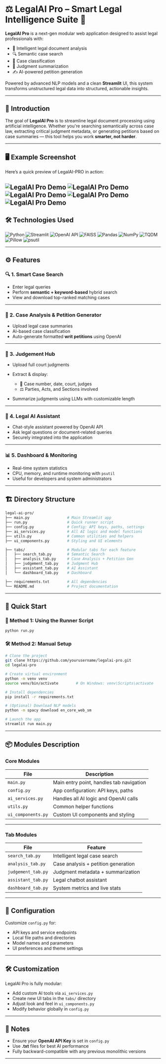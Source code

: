# ⚖️ LegalAI Pro – Smart Legal Intelligence Suite 🚀

**LegalAI Pro** is a next-gen modular web application designed to assist legal professionals with:

* 🧠 Intelligent legal document analysis
* 🔍 Semantic case search
* 📂 Case classification
* 🧾 Judgment summarization
* ✍️ AI-powered petition generation

Powered by advanced NLP models and a clean **Streamlit** UI, this system transforms unstructured legal data into structured, actionable insights.

---

## 📝 Introduction

The goal of **LegalAI Pro** is to streamline legal document processing using artificial intelligence.
Whether you're searching semantically across case law, extracting critical judgment metadata, or generating petitions based on case summaries — this tool helps you work **smarter, not harder**.

---
## 🖥️ Example Screenshot

Here’s a quick preview of LegalAI-PRO in action:

![LegalAI Pro Demo](assets/demo1.jpg)
![LegalAI Pro Demo](assets/demo2.jpg)
![LegalAI Pro Demo](assets/demo3.jpg)
![LegalAI Pro Demo](assets/demo4.jpg)
![LegalAI Pro Demo](assets/demo5.jpg)
---

## 🛠️ Technologies Used

![Python](https://img.shields.io/badge/python-3670A0?style=for-the-badge\&logo=python\&logoColor=ffdd54)
![Streamlit](https://img.shields.io/static/v1?style=for-the-badge\&message=Streamlit\&color=FF4B4B\&logo=Streamlit\&logoColor=FFFFFF\&label=)
![OpenAI API](https://img.shields.io/badge/OpenAI_API-10a37f?style=for-the-badge\&logo=openai\&logoColor=white)
![FAISS](https://img.shields.io/badge/FAISS-323330?style=for-the-badge\&logoColor=white)
![Pandas](https://img.shields.io/badge/Pandas-150458?style=for-the-badge\&logo=pandas\&logoColor=white)
![NumPy](https://img.shields.io/badge/Numpy-013243?style=for-the-badge\&logo=numpy\&logoColor=white)
![TQDM](https://img.shields.io/badge/TQDM-blue?style=for-the-badge)
![Pillow](https://img.shields.io/badge/Pillow-316192?style=for-the-badge)
![psutil](https://img.shields.io/badge/psutil-FFD43B?style=for-the-badge\&logo=python\&logoColor=black)

---

## ⚙️ Features

### 🔍 1. Smart Case Search

* Enter legal queries
* Perform **semantic + keyword-based** hybrid search
* View and download top-ranked matching cases
---
### 🧠 2. Case Analysis & Petition Generator

* Upload legal case summaries
* AI-based case classification
* Auto-generate formatted **writ petitions** using OpenAI
---
### 🧾 3. Judgement Hub

* Upload full court judgments
* Extract & display:

  * 📌 Case number, date, court, judges
  * ⚖️ Parties, Acts, and Sections involved
* Summarize judgments using LLMs with customizable length
---
### 🤖 4. Legal AI Assistant

* Chat-style assistant powered by OpenAI API
* Ask legal questions or document-related queries
* Securely integrated into the application
---
### 📊 5. Dashboard & Monitoring

* Real-time system statistics
* CPU, memory, and runtime monitoring with `psutil`
* Useful for developers and system administrators
---

## 🏗️ Directory Structure

```bash
legal-ai-pro/
├── main.py                 # Main Streamlit app
├── run.py                  # Quick runner script
├── config.py               # Config: API keys, paths, settings
├── ai_services.py          # All AI logic and model functions
├── utils.py                # Common utilities and helpers
├── ui_components.py        # Styling and UI elements

├── tabs/                   # Modular tabs for each feature
│   ├── search_tab.py       # Semantic Search
│   ├── analysis_tab.py     # Case Analysis + Petition Gen
│   ├── judgement_tab.py    # Judgment Hub
│   ├── assistant_tab.py    # AI Assistant
│   └── dashboard_tab.py    # Dashboard

├── requirements.txt        # All dependencies
└── README.md               # Project documentation
```

---

## 🚀 Quick Start

### 🔧 Method 1: Using the Runner Script

```bash
python run.py
```

### 🛠️ Method 2: Manual Setup

```bash
# Clone the project
git clone https://github.com/yourusername/legalai-pro.git
cd legalai-pro

# Create virtual environment
python -m venv venv
source venv/bin/activate        # On Windows: venv\Scripts\activate

# Install dependencies
pip install -r requirements.txt

# (Optional) Download NLP models
python -m spacy download en_core_web_sm

# Launch the app
streamlit run main.py
```

---

## 📦 Modules Description

### Core Modules

| File               | Description                              |
| ------------------ | ---------------------------------------- |
| `main.py`          | Main entry point, handles tab navigation |
| `config.py`        | App configuration: API keys, paths       |
| `ai_services.py`   | Handles all AI logic and OpenAI calls    |
| `utils.py`         | Common helper functions                  |
| `ui_components.py` | Custom UI components and styling         |

---

### Tab Modules

| File               | Feature                             |
| ------------------ | ----------------------------------- |
| `search_tab.py`    | Intelligent legal case search       |
| `analysis_tab.py`  | Case analysis + petition generation |
| `judgement_tab.py` | Judgment metadata + summarization   |
| `assistant_tab.py` | Legal chatbot assistant             |
| `dashboard_tab.py` | System metrics and live stats       |

---

## 🔧 Configuration

Customize `config.py` for:

* API keys and service endpoints
* Local file paths and directories
* Model names and parameters
* UI preferences and theme settings

---

## 🛠️ Customization

LegalAI Pro is fully modular:

* Add custom AI tools via `ai_services.py`
* Create new UI tabs in the `tabs/` directory
* Adjust look and feel in `ui_components.py`
* Modify behavior globally in `config.py`

---

## 📝 Notes

* Ensure your **OpenAI API Key** is set in `config.py`
* Use **.txt** files for best AI performance
* Fully backward-compatible with any previous monolithic versions

---

